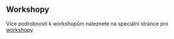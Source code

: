 Workshopy
---------
Více podrobností k workshopům naleznete na speciální stránce pro [workshopy](/2015/stranka/workshopy.html).

<!--
### Aktuální seznam workshopů

 - Coding Dojo / Peter Cipov [@Peter_Cipov](https://twitter.com/Peter_Cipov)
 - Drupal kickstart pro úplné začátečníky / Jan Pobořil [@janpoboril](https://twitter.com/janpoboril)
 - Symfony2 / František Kohout [na LinkedIn](https://cz.linkedin.com/pub/franti%C5%A1ek-kohout/34/1a3/8b8)
 - Pro-Action Café: Jak vyřešit problém a nepohádat se u toho / Veronika Klimešová [na LinkedIn](http://uk.linkedin.com/in/veroklimesova) & Radek Dobrovolný [na LinkedIn](http://www.linkedin.com/in/radekdobrovolny)
 - Komunikační improvizace / Albina Brumbálová [@Brumbalova](https://twitter.com/Brumbalova) & Richard Gracla
 - Prezentační dovednosti v praxi / Jasmína Henniová [na LinkedIn](https://www.linkedin.com/pub/jasmina-henniova/75/625/126)
 - Agile versus Waterfall fight / Martin Bobek [@martinbobek](https://twitter.com/martinbobek) & Petr Flégl [@panflegl](https://twitter.com/panflegl)
 - Vyhackujte si webovou soutěž / Roman Kümmel [na LinkedIn](https://www.linkedin.com/pub/roman-k%C3%BCmmel/55/770/673)
 - Agile testing prostřednictvím reality / Přemysl Krajčovič [na LinkedIn](https://www.linkedin.com/in/premyslkrajcovic)
 - Uživatelské testování z tajné místnosti / Petr Šiller [@petrsiller](https://twitter.com/petrsiller)
-->